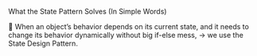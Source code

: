 What the State Pattern Solves (In Simple Words)

🧠 When an object’s behavior depends on its current state, and it needs to change its behavior dynamically without big if-else mess,
→ we use the State Design Pattern.